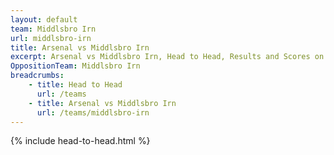 ```yaml
---
layout: default
team: Middlsbro Irn
url: middlsbro-irn
title: Arsenal vs Middlsbro Irn
excerpt: Arsenal vs Middlsbro Irn, Head to Head, Results and Scores on History of Arsenal Football Club
OppositionTeam: Middlsbro Irn
breadcrumbs:
    - title: Head to Head
      url: /teams
    - title: Arsenal vs Middlsbro Irn
      url: /teams/middlsbro-irn
---
```


{% include head-to-head.html %}